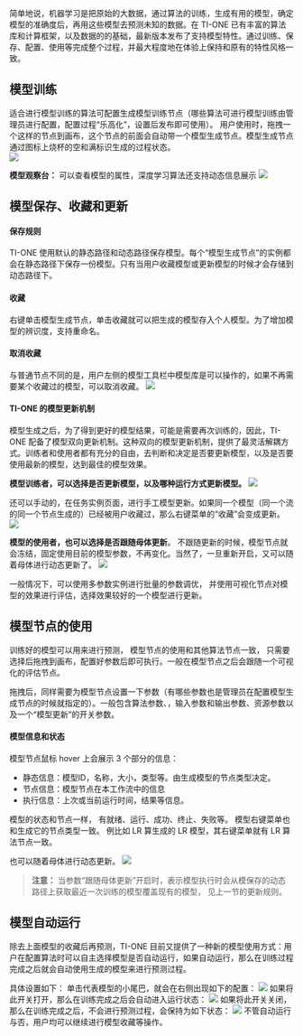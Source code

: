 简单地说，机器学习是把原始的大数据，通过算法的训练，生成有用的模型，确定模型的准确度后，再用这些模型去预测未知的数据。在 TI-ONE 已有丰富的算法库和计算框架，以及数据的的基础，最新版本发布了支持模型特性。通过训练、保存、配置、使用等完成整个过程，并最大程度地在体验上保持和原有的特性风格一致。


## 模型训练
适合进行模型训练的算法可配置生成模型训练节点（哪些算法可进行模型训练由管理员进行配置，配置过程“乐高化”，设置后发布即可使用）。
用户使用时，拖拽一个这样的节点到画布，这个节点的前面会自动带一个模型生成节点。模型生成节点通过图标上烧杯的空和满标识生成的过程状态。  
![](https://main.qcloudimg.com/raw/240809c95d083da21d906f6519f5b8c0.png)

**模型观察台：**
可以查看模型的属性，深度学习算法还支持动态信息展示
![](https://main.qcloudimg.com/raw/a6aba4e8e18504b0601e0ae3d2c0fa3a.png)



## 模型保存、收藏和更新

#### 保存规则
TI-ONE 使用默认的静态路径和动态路径保存模型。每个“模型生成节点”的实例都会在静态路径下保存一份模型。只有当用户收藏模型或更新模型的时候才会存储到动态路径下。 

#### 收藏
右键单击模型生成节点，单击收藏就可以把生成的模型存入个人模型。为了增加模型的辨识度，支持重命名。

#### 	取消收藏
与普通节点不同的是，用户左侧的模型工具栏中模型库是可以操作的，如果不再需要某个收藏过的模型，可以取消收藏。 
![](https://main.qcloudimg.com/raw/a0d85069a756250b17ba02ee39a1ddea.png) 

#### TI-ONE 的模型更新机制
模型生成之后，为了得到更好的模型结果，可能是需要再次训练的，因此，TI-ONE 配备了模型双向更新机制。这种双向的模型更新机制，提供了最灵活解耦方式。训练者和使用者都有充分的自由，去判断和决定是否要更新模型，以及是否要使用最新的模型，达到最佳的模型效果。

**模型训练者，可以选择是否更新模型，以及哪种运行方式更新模型。**
 ![](https://main.qcloudimg.com/raw/99ed55d7102242c4530c7005f8110e90.jpg) 

还可以手动的，在任务实例页面，进行手工模型更新。如果同一个模型（同一个流的同一个节点生成的）已经被用户收藏过，那么右键菜单的“收藏”会变成更新。
 ![](https://main.qcloudimg.com/raw/b8e2c5642a1b43b3a08d51baa8e1b9be.jpg)
 
**模型的使用者，也可以选择是否跟随母体更新**。
不跟随更新的时候，模型节点就会冻结，固定使用目前的模型参数，不再变化。当然了，一旦重新开启，又可以随着母体进行动态更新了。
![](https://main.qcloudimg.com/raw/cb55394a76ef5d253b75566b1a27e20b.jpg)

一般情况下，可以使用多参数实例进行批量的参数调优， 并使用可视化节点对模型的效果进行评估，选择效果较好的一个模型进行更新。

## 模型节点的使用
训练好的模型可以用来进行预测， 模型节点的使用和其他算法节点一致， 只需要选择后拖拽到画布，配置好参数后即可执行。一般在模型节点之后会跟随一个可视化的评估节点。

拖拽后，同样需要为模型节点设置一下参数（有哪些参数也是管理员在配置模型生成节点的时候就指定的）。一般包含算法参数、，输入参数和输出参数、资源参数以及一个“模型更新”的开关参数。


#### 模型信息和状态
模型节点鼠标 hover 上会展示 3 个部分的信息：
- 静态信息：模型ID，名称，大小，类型等。由生成模型的节点类型决定。
- 节点信息：模型节点在本工作流中的信息
- 执行信息：上次或当前运行时间，结果等信息。 

模型的状态和节点一样， 有就绪、运行、成功、终止、失败等。
模型右键菜单也和生成它的节点类型一致。 例比如 LR 算生成的 LR 模型，其右键菜单就有 LR 算法节点一致。 
    
也可以随着母体进行动态更新。
![](https://main.qcloudimg.com/raw/17d842b9bc11ebac672d1556817e3dd8.png)  
>**注意：**
>当参数“跟随母体更新”开启时，表示模型执行时会从模保存的动态路径上获取最近一次训练的模型覆盖现有的模型， 见上一节的更新规则。


## 模型自动运行
除去上面模型的收藏后再预测，TI-ONE 目前又提供了一种新的模型使用方式：用户在配置算法时可以自主选择模型是否自动运行，如果自动运行，那么在训练过程完成之后就会自动使用生成的模型来进行预测过程。

具体设置如下：
单击代表模型的小尾巴，就会在右侧出现如下的配置：
![](https://main.qcloudimg.com/raw/17d842b9bc11ebac672d1556817e3dd8.png) 
如果将此开关打开，那么在训练完成之后会自动进入运行状态：
![](https://main.qcloudimg.com/raw/1fb0e54ccbd4a093776165c0edb74a7f.png)
如果将此开关关闭，那么在训练完成之后，不会进行预测过程，会保持为如下状态：
![](https://main.qcloudimg.com/raw/2c84a370182c46e7e24a06511bf44130.png) 
不管自动运行与否，用户均可以继续进行模型收藏等操作。

